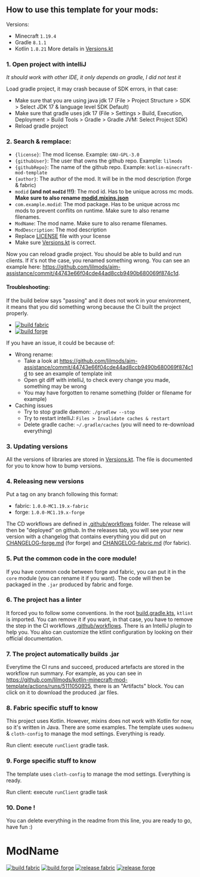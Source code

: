 ## How to use this template for your mods:

Versions:
- Minecraft `1.19.4`
- Gradle `8.1.1`
- Kotlin `1.8.21`
More details in [Versions.kt](buildSrc/src/main/kotlin/com/example/gradle/Versions.kt)

### 1. Open project with intelliJ

_It should work with other IDE, it only depends on gradle, I did not test it_

Load gradle project, it may crash because of SDK errors, in that case:
- Make sure that you are using java jdk 17 (File > Project Structure > SDK > Select JDK 17 & language level SDK Default)
- Make sure that gradle uses jdk 17 (File > Settings > Build, Execution, Deployment > Build Tools > Gradle > Gradle JVM: Select Project SDK)
- Reload gradle project

### 2. Search & remplace:

- `{license}`: The mod license. Example: `GNU-GPL-3.0`
- `{githubUser}`: The user that owns the github repo. Example: `lilmods`
- `{githubRepo}`: The name of the github repo. Example: `kotlin-minecraft-mod-template`
- `{author}`:  The author of the mod. It will be in the mod description (forge & fabric)
- `modid` **(and not `modId` !!!)**: The mod id. Has to be unique across mc mods. **Make sure to also rename [modid.mixins.json](fabric/src/main/resources/modid.mixins.json)**
- `com.example.modid`: The mod package. Has to be unique across mc mods to prevent conflits on runtime. Make sure to also rename filenames.
- `ModName`: The mod name. Make sure to also rename filenames.
- `ModDescription`: The mod description
- Replace [LICENSE](LICENSE) file with your license
- Make sure [Versions.kt](buildSrc/src/main/kotlin/com/example/gradle/Versions.kt) is correct.

Now you can reload gradle project. You should be able to build and run clients. If it's not the case, you renamed
something wrong. You can see an example here: https://github.com/lilmods/aim-assistance/commit/44743e66f04cde44ad8ccb9490b680069f874c1d.

#### Troubleshooting:

If the build below says "passing" and it does not work in your environment, it means that you did something wrong because
the CI built the project properly.

- [![build fabric](https://github.com/lilmods/kotlin-minecraft-mod-template/actions/workflows/build-fabric.yml/badge.svg?branch=main)](https://github.com/lilmods/kotlin-minecraft-mod-template/actions/workflows/build-fabric.yml)
- [![build forge](https://github.com/lilmods/kotlin-minecraft-mod-template/actions/workflows/build-forge.yml/badge.svg?branch=main)](https://github.com/lilmods/kotlin-minecraft-mod-template/actions/workflows/build-forge.yml)

If you have an issue, it could be because of:
- Wrong rename: 
  - Take a look at https://github.com/lilmods/aim-assistance/commit/44743e66f04cde44ad8ccb9490b680069f874c1d to see an example of template init
  - Open git diff with intelliJ, to check every change you made, something may be wrong
  - You may have forgotten to rename something (folder or filename for example)
- Caching issues
  - Try to stop gradle daemon: `./gradlew --stop`
  - Try to restart intelliJ: `Files > Invalidate caches & restart`
  - Delete gradle cache: `~/.gradle/caches` (you will need to re-download everything)

### 3. Updating versions

All the versions of libraries are stored in [Versions.kt](buildSrc/src/main/kotlin/com/example/gradle/Versions.kt).
The file is documented for you to know how to bump versions.

### 4. Releasing new versions

Put a tag on any branch following this format:
- fabric: `1.0.0-MC1.19.x-fabric`
- forge: `1.0.0-MC1.19.x-forge`

The CD workflows are defined in [.github/workflows](.github/workflows) folder. The release will then be "deployed" on
github. In the releases tab, you will see your new version with a changelog that contains everything you did put on
[CHANGELOG-forge.md](CHANGELOG-forge.md) (for forge) and [CHANGELOG-fabric.md](CHANGELOG-fabric.md) (for fabric).

### 5. Put the common code in the core module!

If you have common code between forge and fabric, you can put it in the `core` module (you can rename it if you want).
The code will then be packaged in the `.jar` produced by fabric and forge.

### 6. The project has a linter

It forced you to follow some conventions. In the root [build.gradle.kts](build.gradle.kts), `ktlint` is imported. You
can remove it if you want, in that case, you have to remove the step in the CI workflows 
[.github/workflows](.github/workflows). There is an IntelliJ plugin to help you. You also can customize the ktlint
configuration by looking on their official documentation.

### 7. The project automatically builds .jar

Everytime the CI runs and succeed, produced artefacts are stored in the workflow run summary. For example, as you can
see in https://github.com/lilmods/kotlin-minecraft-mod-template/actions/runs/5111050925, there is an "Artifacts" block.
You can click on it to download the produced .jar files.

### 8. Fabric specific stuff to know

This project uses Kotlin. However, mixins does not work with Kotlin for now, so it's written in Java. There are some
examples. The template uses `modmenu` & `cloth-config` to manage the mod settings. Everything is ready.

Run client: execute `runClient` gradle task.

### 9. Forge specific stuff to know

The template uses `cloth-config` to manage the mod settings. Everything is ready.

Run client: execute `runClient` gradle task

### 10. Done !

You can delete everything in the readme from this line, you are ready to go, have fun :)

# ModName

[![build fabric](https://github.com/{githubUser}/{githubRepo}/actions/workflows/build-fabric.yml/badge.svg?branch=main)](https://github.com/{githubUser}/{githubRepo}/actions/workflows/build-fabric.yml)
[![build forge](https://github.com/{githubUser}/{githubRepo}/actions/workflows/build-forge.yml/badge.svg?branch=main)](https://github.com/{githubUser}/{githubRepo}/actions/workflows/build-forge.yml)
[![release fabric](https://github.com/{githubUser}/{githubRepo}/actions/workflows/release-fabric.yml/badge.svg?branch=main)](https://github.com/{githubUser}/{githubRepo}/actions/workflows/release-fabric.yml)
[![release forge](https://github.com/{githubUser}/{githubRepo}/actions/workflows/release-forge.yml/badge.svg?branch=main)](https://github.com/{githubUser}/{githubRepo}/actions/workflows/release-forge.yml)
